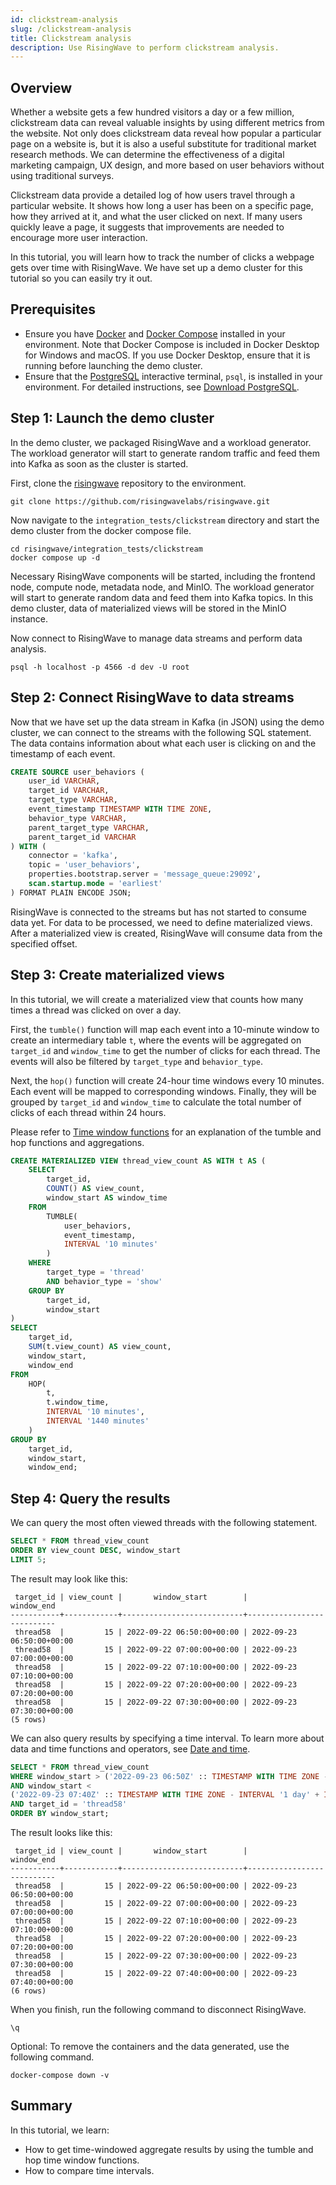 ```yaml
---
id: clickstream-analysis
slug: /clickstream-analysis
title: Clickstream analysis
description: Use RisingWave to perform clickstream analysis.
---
```

<head>
  <link rel="canonical" href="https://docs.risingwave.com/docs/current/clickstream-analysis/" />
</head>

## Overview

Whether a website gets a few hundred visitors a day or a few million, clickstream data can reveal valuable insights by using different metrics from the website. Not only does clickstream data reveal how popular a particular page on a website is, but it is also a useful substitute for traditional market research methods. We can determine the effectiveness of a digital marketing campaign, UX design, and more based on user behaviors without using traditional surveys.

Clickstream data provide a detailed log of how users travel through a particular website. It shows how long a user has been on a specific page, how they arrived at it, and what the user clicked on next. If many users quickly leave a page, it suggests that improvements are needed to encourage more user interaction.

In this tutorial, you will learn how to track the number of clicks a webpage gets over time with RisingWave. We have set up a demo cluster for this tutorial so you can easily try it out.

## Prerequisites

* Ensure you have [Docker](https://docs.docker.com/get-docker/) and [Docker Compose](https://docs.docker.com/compose/install/) installed in your environment. Note that Docker Compose is included in Docker Desktop for Windows and macOS. If you use Docker Desktop, ensure that it is running before launching the demo cluster.
* Ensure that the [PostgreSQL](https://www.postgresql.org/docs/current/app-psql.html) interactive terminal, `psql`, is installed in your environment. For detailed instructions, see [Download PostgreSQL](https://www.postgresql.org/download/).

## Step 1: Launch the demo cluster

In the demo cluster, we packaged RisingWave and a workload generator. The workload generator will start to generate random traffic and feed them into Kafka as soon as the cluster is started.

First, clone the [risingwave](https://github.com/risingwavelabs/risingwave) repository to the environment.

```shell
git clone https://github.com/risingwavelabs/risingwave.git
```

Now navigate to the `integration_tests/clickstream` directory and start the demo cluster from the docker compose file.

```shell
cd risingwave/integration_tests/clickstream
docker compose up -d
```

Necessary RisingWave components will be started, including the frontend node, compute node, metadata node, and MinIO. The workload generator will start to generate random data and feed them into Kafka topics. In this demo cluster, data of materialized views will be stored in the MinIO instance.

Now connect to RisingWave to manage data streams and perform data analysis.

```shell
psql -h localhost -p 4566 -d dev -U root
```

## Step 2: Connect RisingWave to data streams

Now that we have set up the data stream in Kafka (in JSON) using the demo cluster, we can connect to the streams with the following SQL statement. The data contains information about what each user is clicking on and the timestamp of each event.

```sql
CREATE SOURCE user_behaviors (
    user_id VARCHAR,
    target_id VARCHAR,
    target_type VARCHAR,
    event_timestamp TIMESTAMP WITH TIME ZONE,
    behavior_type VARCHAR,
    parent_target_type VARCHAR,
    parent_target_id VARCHAR
) WITH (
    connector = 'kafka',
    topic = 'user_behaviors',
    properties.bootstrap.server = 'message_queue:29092',
    scan.startup.mode = 'earliest'
) FORMAT PLAIN ENCODE JSON;
```

RisingWave is connected to the streams but has not started to consume data yet. For data to be processed, we need to define materialized views. After a materialized view is created, RisingWave will consume data from the specified offset.

## Step 3: Create materialized views

In this tutorial, we will create a materialized view that counts how many times a thread was clicked on over a day.

First, the `tumble()` function will map each event into a 10-minute window to create an intermediary table `t`, where the events will be aggregated on `target_id` and `window_time` to get the number of clicks for each thread. The events will also be filtered by `target_type` and `behavior_type`.

Next, the `hop()` function will create 24-hour time windows every 10 minutes. Each event will be mapped to corresponding windows. Finally, they will be grouped by `target_id` and `window_time` to calculate the total number of clicks of each thread within 24 hours.

Please refer to [Time window functions](/sql/functions-operators/sql-function-time-window.md) for an explanation of the tumble and hop functions and aggregations.

```sql
CREATE MATERIALIZED VIEW thread_view_count AS WITH t AS (
    SELECT
        target_id,
        COUNT() AS view_count,
        window_start AS window_time
    FROM
        TUMBLE(
            user_behaviors,
            event_timestamp,
            INTERVAL '10 minutes'
        )
    WHERE
        target_type = 'thread'
        AND behavior_type = 'show'
    GROUP BY
        target_id,
        window_start
)
SELECT
    target_id,
    SUM(t.view_count) AS view_count,
    window_start,
    window_end
FROM
    HOP(
        t,
        t.window_time,
        INTERVAL '10 minutes',
        INTERVAL '1440 minutes'
    )
GROUP BY
    target_id,
    window_start,
    window_end;
```

## Step 4: Query the results

We can query the most often viewed threads with the following statement.

```sql
SELECT * FROM thread_view_count
ORDER BY view_count DESC, window_start
LIMIT 5;
```

The result may look like this:

```
 target_id | view_count |       window_start        |        window_end
-----------+------------+---------------------------+---------------------------
 thread58  |         15 | 2022-09-22 06:50:00+00:00 | 2022-09-23 06:50:00+00:00
 thread58  |         15 | 2022-09-22 07:00:00+00:00 | 2022-09-23 07:00:00+00:00
 thread58  |         15 | 2022-09-22 07:10:00+00:00 | 2022-09-23 07:10:00+00:00
 thread58  |         15 | 2022-09-22 07:20:00+00:00 | 2022-09-23 07:20:00+00:00
 thread58  |         15 | 2022-09-22 07:30:00+00:00 | 2022-09-23 07:30:00+00:00
(5 rows)
```

We can also query results by specifying a time interval. To learn more about data and time functions and operators, see [Date and time](/sql/functions-operators/sql-function-datetime.md).

```sql
SELECT * FROM thread_view_count
WHERE window_start > ('2022-09-23 06:50Z' :: TIMESTAMP WITH TIME ZONE - INTERVAL '1 day')
AND window_start < 
('2022-09-23 07:40Z' :: TIMESTAMP WITH TIME ZONE - INTERVAL '1 day' + INTERVAL '10 minutes')
AND target_id = 'thread58'
ORDER BY window_start;
```

The result looks like this:

```
 target_id | view_count |       window_start        |        window_end
-----------+------------+---------------------------+---------------------------
 thread58  |         15 | 2022-09-22 06:50:00+00:00 | 2022-09-23 06:50:00+00:00
 thread58  |         15 | 2022-09-22 07:00:00+00:00 | 2022-09-23 07:00:00+00:00
 thread58  |         15 | 2022-09-22 07:10:00+00:00 | 2022-09-23 07:10:00+00:00
 thread58  |         15 | 2022-09-22 07:20:00+00:00 | 2022-09-23 07:20:00+00:00
 thread58  |         15 | 2022-09-22 07:30:00+00:00 | 2022-09-23 07:30:00+00:00
 thread58  |         15 | 2022-09-22 07:40:00+00:00 | 2022-09-23 07:40:00+00:00
(6 rows)
```

When you finish, run the following command to disconnect RisingWave.

```shell
\q
```

Optional: To remove the containers and the data generated, use the following command.

```shell
docker-compose down -v
```

## Summary

In this tutorial, we learn:

* How to get time-windowed aggregate results by using the tumble and hop time window functions.
* How to compare time intervals.
